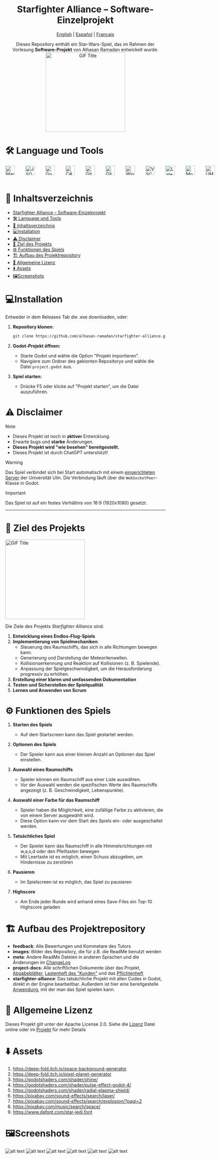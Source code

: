 <div align="center">

 # Starfighter Alliance – Software-Einzelprojekt

<p align="center">
  <a href="../../README.md">English</a> |
  <a href="/meta/readmes/README_ES.md">Español</a> |
  <a href="/meta/readmes/README_FR.md">Français</a>
</p>

Dieses Repository enthält ein Star-Wars-Spiel, das im Rahmen der Vorlesung **Software-Projekt** von Alhasan Ramadan entwickelt wurde.  
<img src="https://media.giphy.com/media/l2JeeNKZe8cAUkVIk/giphy.gif" alt="GIF Title" width="250">
</div>

# 🛠️ Language und Tools
<div style="display: flex; flex-direction: row; gap: 20px;">
<a href="https://daringfireball.net/projects/markdown/" target="_blank">
  <img align="left" alt="Markdown" width="30px" style="padding-right:10px;" src="https://cdn.jsdelivr.net/gh/devicons/devicon@latest/icons/markdown/markdown-original.svg" />
</a>
<a href="https://www.json.org/json-en.html" target="_blank">
  <img align="left" alt="JSON" width="30px" style="padding-right:10px;" src="https://cdn.jsdelivr.net/gh/devicons/devicon@latest/icons/json/json-original.svg" />
</a>
<a href="https://godotengine.org/" target="_blank">
  <img align="left" alt="Godot" width="30px" style="padding-right:10px;" src="https://cdn.jsdelivr.net/gh/devicons/devicon@latest/icons/godot/godot-original.svg" />
</a>
<a href="https://learn.microsoft.com/en-us/dotnet/csharp/" target="_blank">
  <img align="left" alt="C#" width="30px" style="padding-right:10px;" src="https://cdn.jsdelivr.net/gh/devicons/devicon@latest/icons/csharp/csharp-original.svg" />
</a>
<a href="https://git-scm.com/" target="_blank">
  <img align="left" alt="Git" width="30px" style="padding-right:10px;" src="https://cdn.jsdelivr.net/gh/devicons/devicon@latest/icons/git/git-original.svg" />
</a>
<a href="https://about.gitlab.com/" target="_blank">
  <img align="left" alt="GitLab" width="30px" style="padding-right:10px;" src="https://cdn.jsdelivr.net/gh/devicons/devicon@latest/icons/gitlab/gitlab-original.svg" />
</a>
<a href="https://www.microsoft.com/en-us/windows/" target="_blank">
  <img align="left" alt="Windows" width="30px" style="padding-right:10px;" src="https://cdn.jsdelivr.net/gh/devicons/devicon@latest/icons/windows11/windows11-original.svg" />
</a>
<a href="https://code.visualstudio.com/" target="_blank">
  <img align="left" alt="VSCode" width="30px" style="padding-right:10px;" src="https://cdn.jsdelivr.net/gh/devicons/devicon@latest/icons/vscode/vscode-original.svg" />
</a>
<a href="https://www.latex-project.org/" target="_blank">
  <img align="left" alt="Latex" width="30px" style="padding-right:10px;" src="https://cdn.jsdelivr.net/gh/devicons/devicon@latest/icons/latex/latex-original.svg" />
</a>
<a href="https://moodle.uni-ulm.de/course/view.php?id=54123" target="_blank">
  <img align="left" alt="Moodle" width="30px" style="padding-right:10px;" src="https://cdn.jsdelivr.net/gh/devicons/devicon@latest/icons/moodle/moodle-original.svg" />
</a>
<a href="https://www.uml-diagrams.org/" target="_blank">
  <img align="left" alt="UML" width="30px" style="padding-right:10px;" src="https://cdn.jsdelivr.net/gh/devicons/devicon@latest/icons/unifiedmodelinglanguage/unifiedmodelinglanguage-original.svg" />
</a>

</div>
<br />


# 📖 Inhaltsverzeichnis

- [Starfighter Alliance – Software-Einzelprojekt](#starfighter-alliance--software-einzelprojekt)
- [🛠️ Language und Tools](#️-language-und-tools)
- [📖 Inhaltsverzeichnis](#-inhaltsverzeichnis)
- [💻Installation](#installation)
- [⚠️ Disclaimer](#️-disclaimer)
- [🎯 Ziel des Projekts](#-ziel-des-projekts)
- [⚙️ Funktionen des Spiels](#️-funktionen-des-spiels)
- [🏗️ Aufbau des Projektrepository](#️-aufbau-des-projektrepository)
- [📜 Allgemeine Lizenz](#-allgemeine-lizenz)
- [⬇️ Assets](#️-assets)
- [🖼️Screenshots](#️screenshots)

# 💻Installation
Entweder in dem Releases Tab die .exe downloaden, oder:
1. **Repository klonen:**
   ```bash
   git clone https://github.com/alhasan-ramadan/starfighter-alliance.git
   ```

2. **Godot-Projekt öffnen:**
   - Starte Godot und wähle die Option "Projekt importieren".
   - Navigiere zum Ordner des geklonten Repositorys und wähle die Datei `project.godot` aus.

3. **Spiel starten:**
   - Drücke F5 oder klicke auf "Projekt starten", um die Datei auszuführen.


# ⚠️ Disclaimer
>[!NOTE]
>- Dieses Projekt ist noch in **aktiver** Entwicklung.
>- Erwarte bugs und **starke** Änderungen.
>- **Dieses Projekt wird "wie besehen" bereitgestellt.**  
>- Dieses Projekt ist durch ChatGPT unterstützt!

> [!WARNING]
> Das Spiel verbindet sich bei Start automatisch mit einem [eingerichteten Server](https://softwaregrund.pro/jekt/) der Universität Ulm. Die Verbindung läuft über die `WebSocketPeer`-Klasse in Godot.

>[!IMPORTANT]        
> Das Spiel ist auf ein festes Verhältnis von 16:9 (1920x1080) gesetzt.
---



# 🎯 Ziel des Projekts
<img src="https://media.giphy.com/media/yEIyJ1WCnGKRi/giphy.gif" alt="GIF Title" width="250">

Die Ziele des Projekts *Starfighter Alliance* sind:

1. **Entwicklung eines Endlos-Flug-Spiels**
2. **Implementierung von Spielmechaniken**:
   - Steuerung des Raumschiffs, das sich in alle Richtungen bewegen kann.
   - Generierung und Darstellung der Meteoritenwellen.
   - Kollisionserkennung und Reaktion auf Kollisionen (z. B. Spielende).
   - Anpassung der Spielgeschwindigkeit, um die Herausforderung progressiv zu erhöhen.
3. **Erstellung einer klaren und umfassenden Dokumentation**
4. **Testen und Sicherstellen der Spielqualität**
5. **Lernen und Anwenden von Scrum**



# ⚙️ Funktionen des Spiels
1. **Starten des Spiels**
   - Auf dem Startscreen kann das Spiel gestartet werden.

2. **Optionen des Spiels**
   - Der Spieler kann aus einer kleinen Anzahl an Optionen das Spiel einstellen.

3. **Auswahl eines Raumschiffs**
   - Spieler können ein Raumschiff aus einer Liste auswählen.
   - Vor der Auswahl werden die spezifischen Werte des Raumschiffs angezeigt (z. B. Geschwindigkeit, Lebenspunkte).

4. **Auswahl einer Farbe für das Raumschiff**
   - Spieler haben die Möglichkeit, eine zufällige Farbe zu aktivieren, die von einem Server ausgewählt wird.
   - Diese Option kann vor dem Start des Spiels ein- oder ausgeschaltet werden.

5. **Tatsächliches Spiel**
   - Der Spieler kann das Raumschiff in alle Himmelsrichtungen mit w,a,s,d oder den Pfeiltasten bewegen
   - Mit Leertaste ist es möglich, einen Schuss abzugeben, um Hindernisse zu zerstören
6. **Pausieren**
   - Im Spielscreen ist es möglich, das Spiel zu pausieren
7. **Highscore**
   - Am Ende jeder Runde wird anhand eines Save-Files ein Top-10 Highscore geladen

# 🏗️ Aufbau des Projektrepository
- **feedback**: Alle Bewertungen und Kommetare des Tutors
- **images**: Bilder des Repository, die für z.B. die ReadMe benutzt werden
- **meta**: Andere ReadMe Dateien in anderen Sprachen und die Änderungen im [ChangeLog](meta/CHANGELOG.md)
- **project-docs**: Alle schriftlichen Dokumente über das Projekt, [Abgabeblätter](project-docs/Abgabe/Blätter), [Lastenheft des "Kunden"](project-docs/Lastenheft) und das [Pflichtenheft](project-docs/Pflichtenheft/Pflichtenheftvorlage/pflichtenheft_starfighter.pdf)
- **starfighter-alliance**: Das tatsächliche Projekt mit allen Codes in Godot, direkt in der Engine bearbeitbar. Außerdem ist hier eine bereitgestelle [Anwendung](<starfighter-alliance/Starfighter Alliance.exe>), mit der man das Spiel spielen kann.

# 📜 Allgemeine Lizenz
Dieses Projekt gilt unter der Apache License 2.0. Siehe die [Lizenz](http://www.apache.org/licenses/LICENSE-2.0) Datei online oder im [Projekt](LICENCE.md) für mehr Details

# ⬇️ Assets
1. https://deep-fold.itch.io/space-background-generator
2. https://deep-fold.itch.io/pixel-planet-generator
3. https://godotshaders.com/shader/shine/
4. https://godotshaders.com/shader/pulse-effect-godot-4/
5. https://godotshaders.com/shader/radial-plasma-shield/
6. https://pixabay.com/sound-effects/search/laser/
7. https://pixabay.com/sound-effects/search/explosion/?pagi=2
8. https://pixabay.com/music/search/space/
9. https://www.dafont.com/star-jedi.font

# 🖼️Screenshots
![alt text](<images/Read.me_Assets/Screenshot 2024-12-23 021136.png>)
![alt text](<images/Read.me_Assets/Screenshot 2024-12-23 021148.png>)
![alt text](<images/Read.me_Assets/Screenshot 2024-12-23 021157.png>)
![alt text](<images/Read.me_Assets/Screenshot 2024-12-23 021222.png>)
![alt text](<images/Read.me_Assets/Screenshot 2024-12-23 021239.png>)
![alt text](<images/Read.me_Assets/Screenshot 2024-12-23 021255.png>)